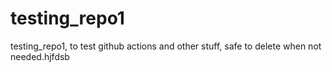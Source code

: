 # testing_repo1
testing_repo1, to test github actions and other stuff, safe to delete when not needed.hjfdsb
